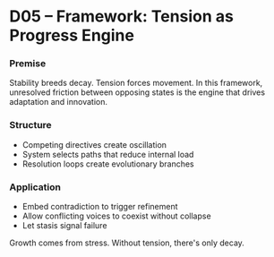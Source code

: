 # D05 – Framework: Tension as Progress Engine

### Premise

Stability breeds decay. Tension forces movement. In this framework, unresolved friction between opposing states is the engine that drives adaptation and innovation.

### Structure

- Competing directives create oscillation
- System selects paths that reduce internal load
- Resolution loops create evolutionary branches

### Application

- Embed contradiction to trigger refinement
- Allow conflicting voices to coexist without collapse
- Let stasis signal failure

Growth comes from stress. Without tension, there's only decay.
